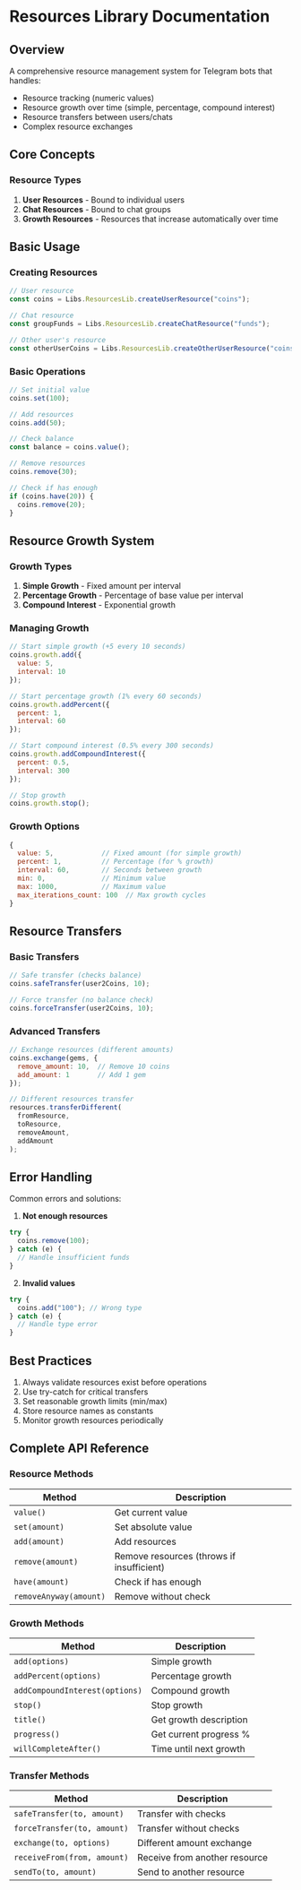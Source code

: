 # Resources Library Documentation

## Overview
A comprehensive resource management system for Telegram bots that handles:
- Resource tracking (numeric values)
- Resource growth over time (simple, percentage, compound interest)
- Resource transfers between users/chats
- Complex resource exchanges

## Core Concepts

### Resource Types
1. **User Resources** - Bound to individual users
2. **Chat Resources** - Bound to chat groups
3. **Growth Resources** - Resources that increase automatically over time

## Basic Usage

### Creating Resources
```javascript
// User resource
const coins = Libs.ResourcesLib.createUserResource("coins");

// Chat resource 
const groupFunds = Libs.ResourcesLib.createChatResource("funds");

// Other user's resource
const otherUserCoins = Libs.ResourcesLib.createOtherUserResource("coins", 123456789);
```

### Basic Operations
```javascript
// Set initial value
coins.set(100);

// Add resources
coins.add(50); 

// Check balance
const balance = coins.value();

// Remove resources
coins.remove(30);

// Check if has enough
if (coins.have(20)) {
  coins.remove(20);
}
```

## Resource Growth System

### Growth Types
1. **Simple Growth** - Fixed amount per interval
2. **Percentage Growth** - Percentage of base value per interval  
3. **Compound Interest** - Exponential growth

### Managing Growth
```javascript
// Start simple growth (+5 every 10 seconds)
coins.growth.add({
  value: 5,
  interval: 10
});

// Start percentage growth (1% every 60 seconds) 
coins.growth.addPercent({
  percent: 1,
  interval: 60
});

// Start compound interest (0.5% every 300 seconds)
coins.growth.addCompoundInterest({
  percent: 0.5,
  interval: 300
});

// Stop growth
coins.growth.stop();
```

### Growth Options
```javascript
{
  value: 5,            // Fixed amount (for simple growth)
  percent: 1,          // Percentage (for % growth)
  interval: 60,        // Seconds between growth
  min: 0,              // Minimum value
  max: 1000,           // Maximum value
  max_iterations_count: 100  // Max growth cycles
}
```

## Resource Transfers

### Basic Transfers
```javascript
// Safe transfer (checks balance)
coins.safeTransfer(user2Coins, 10);

// Force transfer (no balance check)
coins.forceTransfer(user2Coins, 10);
```

### Advanced Transfers
```javascript
// Exchange resources (different amounts)
coins.exchange(gems, {
  remove_amount: 10,  // Remove 10 coins
  add_amount: 1       // Add 1 gem
});

// Different resources transfer
resources.transferDifferent(
  fromResource, 
  toResource,
  removeAmount,
  addAmount
);
```

## Error Handling

Common errors and solutions:

1. **Not enough resources**
```javascript
try {
  coins.remove(100);
} catch (e) {
  // Handle insufficient funds
}
```

2. **Invalid values**
```javascript
try {
  coins.add("100"); // Wrong type
} catch (e) {
  // Handle type error
}
```

## Best Practices

1. Always validate resources exist before operations
2. Use try-catch for critical transfers
3. Set reasonable growth limits (min/max)
4. Store resource names as constants
5. Monitor growth resources periodically

## Complete API Reference

### Resource Methods
| Method | Description |
|--------|-------------|
| `value()` | Get current value |
| `set(amount)` | Set absolute value |
| `add(amount)` | Add resources |
| `remove(amount)` | Remove resources (throws if insufficient) |
| `have(amount)` | Check if has enough |
| `removeAnyway(amount)` | Remove without check |

### Growth Methods
| Method | Description |
|--------|-------------|
| `add(options)` | Simple growth |
| `addPercent(options)` | Percentage growth |
| `addCompoundInterest(options)` | Compound growth |
| `stop()` | Stop growth |
| `title()` | Get growth description |
| `progress()` | Get current progress % |
| `willCompleteAfter()` | Time until next growth |

### Transfer Methods
| Method | Description |
|--------|-------------|
| `safeTransfer(to, amount)` | Transfer with checks |
| `forceTransfer(to, amount)` | Transfer without checks |
| `exchange(to, options)` | Different amount exchange |
| `receiveFrom(from, amount)` | Receive from another resource |
| `sendTo(to, amount)` | Send to another resource |

